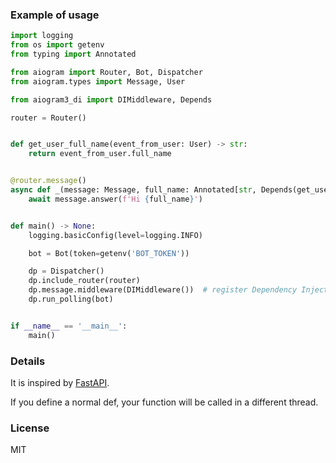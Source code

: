 ### Example of usage

```python
import logging
from os import getenv
from typing import Annotated

from aiogram import Router, Bot, Dispatcher
from aiogram.types import Message, User

from aiogram3_di import DIMiddleware, Depends

router = Router()


def get_user_full_name(event_from_user: User) -> str:
    return event_from_user.full_name


@router.message()
async def _(message: Message, full_name: Annotated[str, Depends(get_user_full_name)]) -> None:
    await message.answer(f'Hi {full_name}')


def main() -> None:
    logging.basicConfig(level=logging.INFO)

    bot = Bot(token=getenv('BOT_TOKEN'))

    dp = Dispatcher()
    dp.include_router(router)
    dp.message.middleware(DIMiddleware())  # register Dependency Injection middleware
    dp.run_polling(bot)


if __name__ == '__main__':
    main()
```

### Details

It is inspired by [FastAPI](https://github.com/tiangolo/fastapi).

If you define a normal def, your function will be called in a different thread.

### License

MIT
